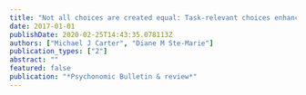 ```yaml
---
title: "Not all choices are created equal: Task-relevant choices enhance motor learning compared to task-irrelevant choices"
date: 2017-01-01
publishDate: 2020-02-25T14:43:35.078113Z
authors: ["Michael J Carter", "Diane M Ste-Marie"]
publication_types: ["2"]
abstract: ""
featured: false
publication: "*Psychonomic Bulletin & review*"
---
```


